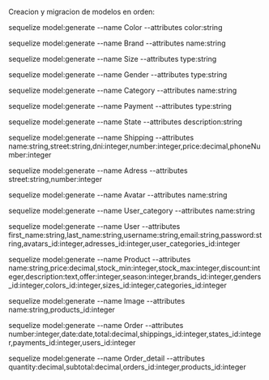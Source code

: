Creacion y migracion de modelos en orden:

sequelize model:generate --name Color --attributes color:string

sequelize model:generate --name Brand --attributes name:string

sequelize model:generate --name Size --attributes type:string

sequelize model:generate --name Gender --attributes type:string

sequelize model:generate --name Category --attributes name:string

sequelize model:generate --name Payment --attributes type:string

sequelize model:generate --name State --attributes description:string

sequelize model:generate --name Shipping --attributes name:string,street:string,dni:integer,number:integer,price:decimal,phoneNumber:integer

sequelize model:generate --name Adress --attributes street:string,number:integer

sequelize model:generate --name Avatar --attributes name:string

sequelize model:generate --name User_category --attributes name:string

sequelize model:generate --name User --attributes first_name:string,last_name:string,username:string,email:string,password:string,avatars_id:integer,adresses_id:integer,user_categories_id:integer

sequelize model:generate --name Product --attributes name:string,price:decimal,stock_min:integer,stock_max:integer,discount:integer,description:text,offer:integer,season:integer,brands_id:integer,genders_id:integer,colors_id:integer,sizes_id:integer,categories_id:integer

sequelize model:generate --name Image --attributes name:string,products_id:integer

sequelize model:generate --name Order --attributes number:integer,date:date,total:decimal,shippings_id:integer,states_id:integer,payments_id:integer,users_id:integer

sequelize model:generate --name Order_detail --attributes quantity:decimal,subtotal:decimal,orders_id:integer,products_id:integer


